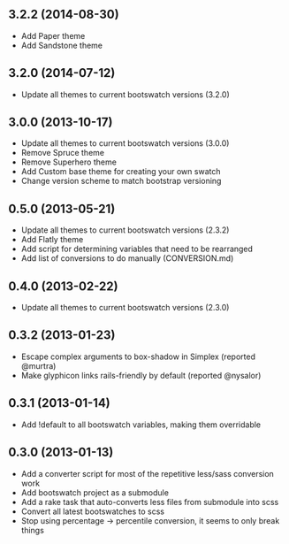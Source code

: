 ## 3.2.2 (2014-08-30)

* Add Paper theme
* Add Sandstone theme

## 3.2.0 (2014-07-12)

* Update all themes to current bootswatch versions (3.2.0)

## 3.0.0 (2013-10-17)

* Update all themes to current bootswatch versions (3.0.0)
* Remove Spruce theme
* Remove Superhero theme
* Add Custom base theme for creating your own swatch
* Change version scheme to match bootstrap versioning

## 0.5.0 (2013-05-21)

* Update all themes to current bootswatch versions (2.3.2)
* Add Flatly theme
* Add script for determining variables that need to be rearranged
* Add list of conversions to do manually (CONVERSION.md)

## 0.4.0 (2013-02-22)

* Update all themes to current bootswatch versions (2.3.0)

## 0.3.2 (2013-01-23)

* Escape complex arguments to box-shadow in Simplex (reported @murtra)
* Make glyphicon links rails-friendly by default (reported @nysalor)

## 0.3.1 (2013-01-14)

* Add !default to all bootswatch variables, making them overridable

## 0.3.0 (2013-01-13)

* Add a converter script for most of the repetitive less/sass conversion work
* Add bootswatch project as a submodule
* Add a rake task that auto-converts less files from submodule into scss
* Convert all latest bootswatches to scss
* Stop using percentage -> percentile conversion, it seems to only break things
